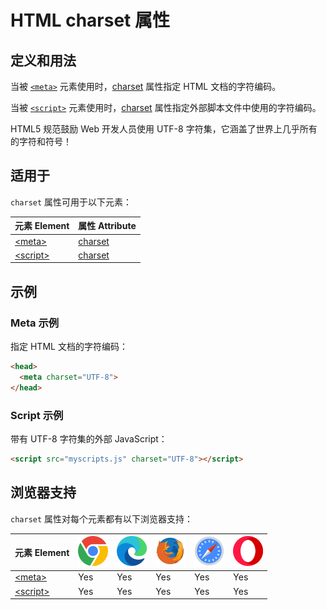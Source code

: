 HTML charset 属性
===

## 定义和用法

当被 [`<meta>`](../tags/meta.md) 元素使用时，[charset](../tags/meta_charset.md) 属性指定 HTML 文档的字符编码。

当被 [`<script>`](../tags/script.md) 元素使用时，[charset](../tags/script_charset.md) 属性指定外部脚本文件中使用的字符编码。

HTML5 规范鼓励 Web 开发人员使用 UTF-8 字符集，它涵盖了世界上几乎所有的字符和符号！

## 适用于

`charset` 属性可用于以下元素：

| 元素 Element | 属性 Attribute |
| ----- | ----- |
| [\<meta>](../tags/meta.md)     | [charset](../tags/meta_charset.md)   |
| [\<script>](../tags/script.md) | [charset](../tags/script_charset.md) |
<!--rehype:style=width: 100%; display: inline-table;-->

## 示例

### Meta 示例

指定 HTML 文档的字符编码：

```html
<head>
  <meta charset="UTF-8">
</head>
```

### Script 示例

带有 UTF-8 字符集的外部 JavaScript：

```html
<script src="myscripts.js" charset="UTF-8"></script>
```

## 浏览器支持

`charset` 属性对每个元素都有以下浏览器支持：

| 元素 Element | ![chrome][1] | ![edge][2] | ![firefox][3] | ![safari][4] | ![opera][5] |
| ------- | --- | --- | --- | --- | --- |
| [\<meta>](../tags/meta.md)     | Yes | Yes | Yes | Yes | Yes |
| [\<script>](../tags/script.md) | Yes | Yes | Yes | Yes | Yes |
<!--rehype:style=width: 100%; display: inline-table;-->


[1]: ../assets/chrome.svg
[2]: ../assets/edge.svg
[3]: ../assets/firefox.svg
[4]: ../assets/safari.svg
[5]: ../assets/opera.svg